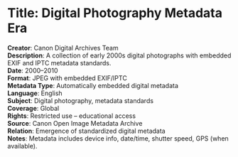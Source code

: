 # Title: Digital Photography Metadata Era
**Creator**: Canon Digital Archives Team  
**Description**: A collection of early 2000s digital photographs with embedded EXIF and IPTC metadata standards.  
**Date**: 2000–2010  
**Format**: JPEG with embedded EXIF/IPTC  
**Metadata Type**: Automatically embedded digital metadata  
**Language**: English  
**Subject**: Digital photography, metadata standards  
**Coverage**: Global  
**Rights**: Restricted use – educational access  
**Source**: Canon Open Image Metadata Archive  
**Relation**: Emergence of standardized digital metadata  
**Notes**: Metadata includes device info, date/time, shutter speed, GPS (when available).
